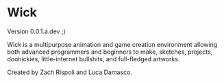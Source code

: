 # Wick

Version 0.0.1.a.dev ;) 

Wick is a multipurpose animation and game creation environment allowing both advanced programmers and beginners to make, sketches, projects, doohickies, little-internet bullshits, and full-fledged artworks. 

Created by Zach Rispoli and Luca Damasco. 
